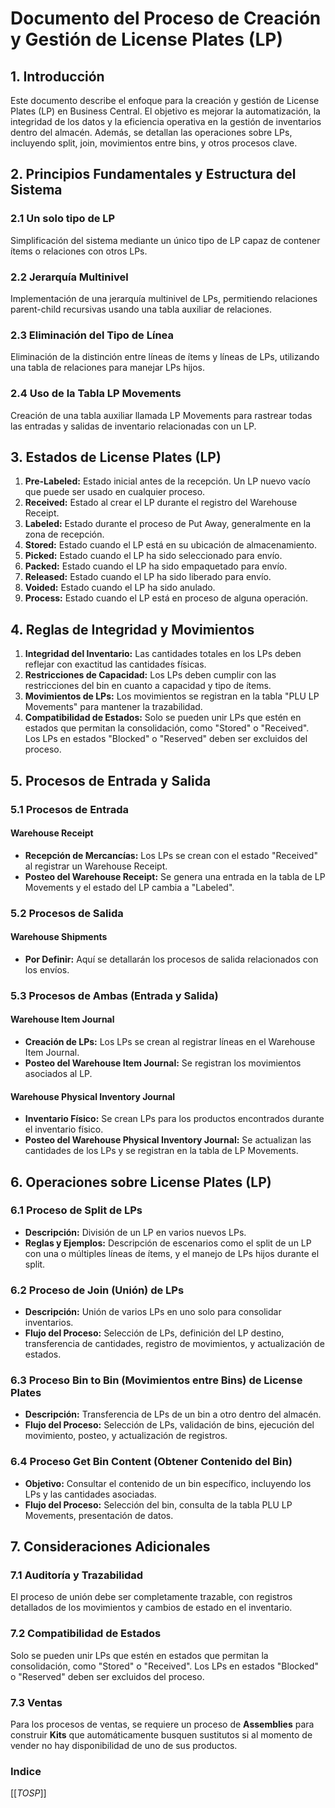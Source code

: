 # Documento del Proceso de Creación y Gestión de License Plates (LP)

## 1. Introducción

Este documento describe el enfoque para la creación y gestión de License Plates (LP) en Business Central. El objetivo es mejorar la automatización, la integridad de los datos y la eficiencia operativa en la gestión de inventarios dentro del almacén. Además, se detallan las operaciones sobre LPs, incluyendo split, join, movimientos entre bins, y otros procesos clave.

## 2. Principios Fundamentales y Estructura del Sistema

### 2.1 Un solo tipo de LP
Simplificación del sistema mediante un único tipo de LP capaz de contener ítems o relaciones con otros LPs.

### 2.2 Jerarquía Multinivel
Implementación de una jerarquía multinivel de LPs, permitiendo relaciones parent-child recursivas usando una tabla auxiliar de relaciones.

### 2.3 Eliminación del Tipo de Línea
Eliminación de la distinción entre líneas de ítems y líneas de LPs, utilizando una tabla de relaciones para manejar LPs hijos.

### 2.4 Uso de la Tabla LP Movements
Creación de una tabla auxiliar llamada LP Movements para rastrear todas las entradas y salidas de inventario relacionadas con un LP.

## 3. Estados de License Plates (LP)

1. **Pre-Labeled:** Estado inicial antes de la recepción. Un LP nuevo vacío que puede ser usado en cualquier proceso.
2. **Received:** Estado al crear el LP durante el registro del Warehouse Receipt.
3. **Labeled:** Estado durante el proceso de Put Away, generalmente en la zona de recepción.
4. **Stored:** Estado cuando el LP está en su ubicación de almacenamiento.
5. **Picked:** Estado cuando el LP ha sido seleccionado para envío.
6. **Packed:** Estado cuando el LP ha sido empaquetado para envío.
7. **Released:** Estado cuando el LP ha sido liberado para envío.
8. **Voided:** Estado cuando el LP ha sido anulado.
9. **Process:** Estado cuando el LP está en proceso de alguna operación.

## 4. Reglas de Integridad y Movimientos

1. **Integridad del Inventario:** Las cantidades totales en los LPs deben reflejar con exactitud las cantidades físicas.
2. **Restricciones de Capacidad:** Los LPs deben cumplir con las restricciones del bin en cuanto a capacidad y tipo de ítems.
3. **Movimientos de LPs:** Los movimientos se registran en la tabla "PLU LP Movements" para mantener la trazabilidad.
4. **Compatibilidad de Estados:** Solo se pueden unir LPs que estén en estados que permitan la consolidación, como "Stored" o "Received". Los LPs en estados "Blocked" o "Reserved" deben ser excluidos del proceso.

## 5. Procesos de Entrada y Salida

### 5.1 Procesos de Entrada

#### **Warehouse Receipt**
- **Recepción de Mercancías:** Los LPs se crean con el estado "Received" al registrar un Warehouse Receipt.
- **Posteo del Warehouse Receipt:** Se genera una entrada en la tabla de LP Movements y el estado del LP cambia a "Labeled".

### 5.2 Procesos de Salida

#### **Warehouse Shipments**
- **Por Definir:** Aquí se detallarán los procesos de salida relacionados con los envíos.

### 5.3 Procesos de Ambas (Entrada y Salida)

#### **Warehouse Item Journal**
- **Creación de LPs:** Los LPs se crean al registrar líneas en el Warehouse Item Journal.
- **Posteo del Warehouse Item Journal:** Se registran los movimientos asociados al LP.

#### **Warehouse Physical Inventory Journal**
- **Inventario Físico:** Se crean LPs para los productos encontrados durante el inventario físico.
- **Posteo del Warehouse Physical Inventory Journal:** Se actualizan las cantidades de los LPs y se registran en la tabla de LP Movements.

## 6. Operaciones sobre License Plates (LP)

### 6.1 Proceso de Split de LPs

- **Descripción:** División de un LP en varios nuevos LPs.
- **Reglas y Ejemplos:** Descripción de escenarios como el split de un LP con una o múltiples líneas de ítems, y el manejo de LPs hijos durante el split.

### 6.2 Proceso de Join (Unión) de LPs

- **Descripción:** Unión de varios LPs en uno solo para consolidar inventarios.
- **Flujo del Proceso:** Selección de LPs, definición del LP destino, transferencia de cantidades, registro de movimientos, y actualización de estados.

### 6.3 Proceso Bin to Bin (Movimientos entre Bins) de License Plates

- **Descripción:** Transferencia de LPs de un bin a otro dentro del almacén.
- **Flujo del Proceso:** Selección de LPs, validación de bins, ejecución del movimiento, posteo, y actualización de registros.

### 6.4 Proceso Get Bin Content (Obtener Contenido del Bin)

- **Objetivo:** Consultar el contenido de un bin específico, incluyendo los LPs y las cantidades asociadas.
- **Flujo del Proceso:** Selección del bin, consulta de la tabla PLU LP Movements, presentación de datos.

## 7. Consideraciones Adicionales

### 7.1 Auditoría y Trazabilidad

El proceso de unión debe ser completamente trazable, con registros detallados de los movimientos y cambios de estado en el inventario.

### 7.2 Compatibilidad de Estados

Solo se pueden unir LPs que estén en estados que permitan la consolidación, como "Stored" o "Received". Los LPs en estados "Blocked" o "Reserved" deben ser excluidos del proceso.

### 7.3 Ventas

Para los procesos de ventas, se requiere un proceso de **Assemblies** para construir **Kits** que automáticamente busquen sustitutos si al momento de vender no hay disponibilidad de uno de sus productos.

### Indice


[[_TOSP_]]
